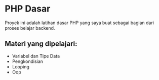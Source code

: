 # PHP Dasar

Proyek ini adalah latihan dasar PHP yang saya buat sebagai bagian dari proses belajar backend.

## Materi yang dipelajari:
- Variabel dan Tipe Data
- Pengkondisian
- Looping
- Oop
